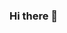### Hi there 👋

<!--
**jonasjuniordev/jonasjuniordev** is a ✨ _special_ ✨ repository because its `README.md` (this file) appears on your GitHub profile.
👩‍💼Olá, sou Jonas Duarte de Sousa Júnior
💼Atualmente não estou trabalhando pois estou concluindo meus estudos em tempo integral
🎓 Sou estudante de Análise e desenvolvimento de sistemas, instituição Estacio de sá
💻Atualmente estou concluindo os cursos:
Lógica de programação 60 hr (Concluso)
Programação back end de sistemas linguagem Java (cursando término em 28/08/2023)
Programação back end de sistemas linguagem JavaScript (cursando término em 28/08/2023)
-->
